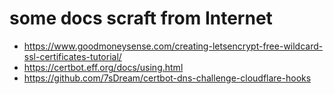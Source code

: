 # some docs scraft from Internet

- https://www.goodmoneysense.com/creating-letsencrypt-free-wildcard-ssl-certificates-tutorial/
- https://certbot.eff.org/docs/using.html
- https://github.com/7sDream/certbot-dns-challenge-cloudflare-hooks